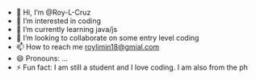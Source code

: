 - 👋 Hi, I’m @Roy-L-Cruz
- 👀 I’m interested in coding
- 🌱 I’m currently learning java/js
- 💞️ I’m looking to collaborate on some entry level coding
- 📫 How to reach me roylimin18@gmial.com
- 😄 Pronouns: ...
- ⚡ Fun fact: I am still a student and I love coding. I am also from the ph

<!---
Roy-L-Cruz/Roy-L-Cruz is a ✨ special ✨ repository because its `README.md` (this file) appears on your GitHub profile.
You can click the Preview link to take a look at your changes.
--->
